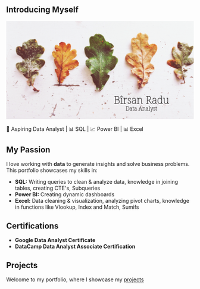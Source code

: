 ## Introducing Myself
<p align="center">
  <img src="https://github.com/RaulBande/RaulBande/blob/main/Birsan%20Radu.png?raw=true" "width = 60%" >
</p>
🚀 Aspiring Data Analyst | 📊 SQL | 📈 Power BI | 📊 Excel  

##  My Passion 
I love working with **data** to generate insights and solve business problems. This portfolio showcases my skills in:  
- **SQL:** Writing queries to clean & analyze data, knowledge in joining tables, creating CTE's, Subqueries 
- **Power BI:** Creating dynamic dashboards  
- **Excel:** Data cleaning & visualization, analyzing pivot charts, knowledge in functions like Vlookup, Index and Match, Sumifs

## Certifications 
- **Google Data Analyst Certificate**
- **DataCamp Data Analyst Associate Certification**

## Projects
Welcome to my portfolio, where I showcase my [projects](https://github.com/RaulBande/Projects.git)

